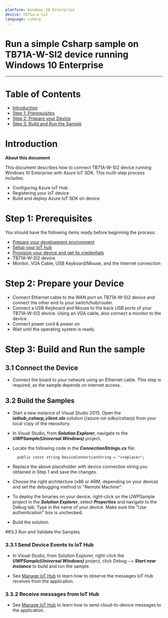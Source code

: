 ```yaml
---
platform: Windows 10 Enterprise
device: tb71a-w-si2
language: csharp
---
```


Run a simple Csharp sample on TB71A-W-SI2 device running Windows 10 Enterprise
===
---

# Table of Contents

-   [Introduction](#Introduction)
-   [Step 1: Prerequisites](#Prerequisites)
-   [Step 2: Prepare your Device](#PrepareDevice)
-   [Step 3: Build and Run the Sample](#Build)


<a name="Introduction"></a>
# Introduction

**About this document**

This document describes how to connect TB71A-W-SI2 device running Windows 10 Enterprise with Azure IoT SDK. This multi-step process includes:
-   Configuring Azure IoT Hub
-   Registering your IoT device
-   Build and deploy Azure IoT SDK on device

<a name="Prerequisites"></a>
# Step 1: Prerequisites

You should have the following items ready before beginning the process:

- 	[Prepare your development environment](https://github.com/Azure/azure-iot-sdks/blob/master/c/doc/devbox_setup.md)
-   [Setup your IoT hub](lnk-setup-iot-hub)
-   [Provision your device and get its credentials](lnk-manage-iot-hub)
-   TB71A-W-SI2 device.
-   Monitor, VGA Cable, USB Keyboard/Mouse, and the 
Internet connection


<a name="PrepareDevice"></a>
# Step 2: Prepare your Device

-	Connect Ethernet cable to the WAN port on TB71A-W-SI2 device and connect the other end to your switch/hub/router.
-	Connect a USB Keyboard and Mouse to the back USB ports of your TB71A-W-SI2 device. Using an VGA cable, also connect a monitor to the device.
-	Connect power cord & power on.
-	Wait until the operating system is ready.


<a name="Build"></a>
# Step 3: Build and Run the sample

## 3.1 Connect the Device
-	Connect the board to your network using an Ethernet cable. This step is required, as the sample depends on internet access.

## 3.2 Build the Samples

- Start a new instance of Visual Studio 2015. Open the ***iothub_csharp_client.sln*** solution (/azure-iot-sdks/csharp) from your local copy of the repository.

- In Visual Studio, from ***Solution Explorer***, navigate to the ***UWPSample(Universal Windows)*** project.

- Locate the following code in the ***ConnectionStrings.cs*** file:

		public const string DeviceConnectionString = "<replace>"; 

-  Replace the above placeholder with device connection string you obtained in Step 1 and save the changes. 

-  Choose the right architecture (x86 or ARM, depending on your device) and set the debugging method to "Remote Machine": 

-  To deploy the binaries on your device, right-click on the UWPSample project in the ***Solution Explorer***, select ***Properties*** and navigate to the Debug tab: Type in the name of your device. Make sure the "Use authentication" box is unchecked. 
-	Build the solution.

##3.3 Run and Validate the Samples

### 3.3.1 Send Device Events to IoT Hub
- In Visual Studio, from Solution Explorer, right-click the ***UWPSample(Universal Windows)*** project, click Debug −> ***Start new instance*** to build and run the sample. 

-	See [Manage IoT Hub](https://github.com/Azure/azure-iot-sdks/blob/master/doc/manage_iot_hub.md) to learn how to observe the messages IoT Hub receives from the application.

### 3.3.2 Receive messages from IoT Hub
-	See [Manage IoT Hub](https://github.com/Azure/azure-iot-sdks/blob/master/doc/manage_iot_hub.md) to learn how to send cloud-to-device messages to the application.